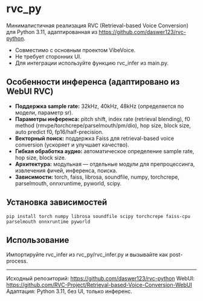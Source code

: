 # rvc_py

Минималистичная реализация RVC (Retrieval-based Voice Conversion) для Python 3.11, адаптированная из https://github.com/daswer123/rvc-python.

- Совместимо с основным проектом VibeVoice.
- Не требует сторонних UI.
- Для интеграции используйте функцию rvc_infer из main.py.

## Особенности инференса (адаптировано из WebUI RVC)

- **Поддержка sample rate:** 32kHz, 40kHz, 48kHz (определяется по модели, параметр sr).
- **Параметры инференса:** pitch shift, index rate (retrieval blending), f0 method (rmvpe/torchcrepe/parselmouth/pm/dio), hop size, block size, auto predict f0, fp16/half-precision.
- **Векторный поиск:** поддержка Faiss для retrieval-based voice conversion (ускоряет и улучшает качество).
- **Гибкая обработка аудио:** автоматическое определение sample rate, hop size, block size.
- **Архитектура:** модульная — отдельные модули для препроцессинга, извлечения фичей, инференса, поиска.
- **Зависимости:** torch, faiss, librosa, soundfile, numpy, torchcrepe, parselmouth, onnxruntime, pyworld, scipy.

## Установка зависимостей

```
pip install torch numpy librosa soundfile scipy torchcrepe faiss-cpu parselmouth onnxruntime pyworld
```

## Использование

Импортируйте rvc_infer из rvc_py/rvc_infer.py и вызывайте как post-process.

---

Исходный репозиторий: https://github.com/daswer123/rvc-python
WebUI: https://github.com/RVC-Project/Retrieval-based-Voice-Conversion-WebUI
Адаптация: Python 3.11, без UI, только инференс.
